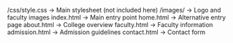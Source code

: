 /css/style.css      → Main stylesheet (not included here)
/images/            → Logo and faculty images
index.html          → Main entry point
home.html           → Alternative entry page
about.html          → College overview
faculty.html        → Faculty information
admission.html      → Admission guidelines
contact.html        → Contact form
